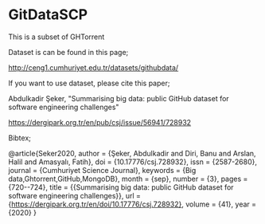 # GitDataSCP
This is a subset of GHTorrent

Dataset is can be found in this page; 

http://ceng1.cumhuriyet.edu.tr/datasets/githubdata/

If you want to use dataset, please cite this paper;

Abdulkadir Şeker, "Summarising big data: public GitHub dataset for software engineering challenges"

https://dergipark.org.tr/en/pub/csj/issue/56941/728932

Bibtex; 

@article{Seker2020,
author = {Şeker, Abdulkadir and Diri, Banu and Arslan, Halil and Amasyalı, Fatih},
doi = {10.17776/csj.728932},
issn = {2587-2680},
journal = {Cumhuriyet Science Journal},
keywords = {Big data,Ghtorrent,GitHub,MongoDB},
month = {sep},
number = {3},
pages = {720--724},
title = {{Summarising big data: public GitHub dataset for software engineering challenges}},
url = {https://dergipark.org.tr/en/doi/10.17776/csj.728932},
volume = {41},
year = {2020}
}
